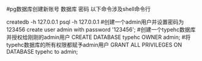 #pg数据库创建新账号 数据库 密码 以下命令涉及shell命令行

createdb -h 127.0.0.1
psql -h 127.0.0.1
#创建一个admin用户并设置密码为123456
create user admin with password '123456';
#创建一个typehc数据库并授权给刚刚的admin用户
CREATE DATABASE typehc  OWNER admin;
#将typehc数据库的所有权限都赋予admin用户
GRANT ALL PRIVILEGES ON DATABASE typehc to admin;
